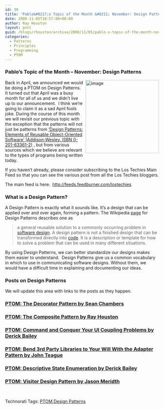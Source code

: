 ```yaml
---
id: 30
title: 'Pablo&#8217;s Topic of the Month &#8211; November: Design Patterns'
date: 2008-11-05T10:57:00+00:00
author: Ray Houston
layout: post
guid: /blogs/rhouston/archive/2008/11/05/pablo-s-topic-of-the-month-november-design-patterns.aspx
categories:
  - Patterns
  - Principles
  - Programming
  - PTOM
---
```

### Pablo&#8217;s Topic of the Month &#8211; November: Design Patterns

[<img border="0" align="right" width="240" src="//lostechies.com/rayhouston/files/2011/03/image_thumb.png" alt="image" height="240" style="border-top-width: 0px;border-left-width: 0px;border-bottom-width: 0px;margin: 0px 0px 0px 5px;border-right-width: 0px" />](//lostechies.com/rayhouston/files/2011/03/image_5.png) Back in April, we announced we would be doing a PTOM on Design Patterns. It turned out that April was a busy month for all of us and we didn&#8217;t live up to our announcement.&nbsp; I think we&#8217;re going to claim it as a sad April fools joke. During the course of this month we will revisit our previous topic with the exception that the patterns will not just be patterns from [&#8216;Design Patterns: Elements of Reusable Object-Oriented Software&#8217; (Addison-Wesley. ISBN 0-201-63361-2)](http://www.amazon.com/Design-Patterns-Object-Oriented-Addison-Wesley-Professional/dp/0201633612/ref=sr_11_1?ie=UTF8&qid=1207103933&sr=11-1) , but from various sources which we believe are relevant to the types of programs being written today.

If you haven&#8217;t already, please consider subscribing to the Los Techies Main Feed so that you can see the various post from all the Los Techies bloggers. 

The main feed is here:&nbsp; <http://feeds.feedburner.com/lostechies> 

### What is a Design Pattern?

A Design Pattern is exactly what it sounds like. It&#8217;s a design that can be applied over and over again, forming a pattern. The Wikipedia [page](http://en.wikipedia.org/wiki/Design_Patterns) for Design Patterns describes one as

> a general reusable solution to a commonly occurring problem in [software design](http://en.wikipedia.org/wiki/Software_design). A design pattern is not a finished design that can be transformed directly into [code](http://en.wikipedia.org/wiki/Code_%28computer_programming%29). It is a description or template for how to solve a problem that can be used in many different situations.

By using Design Patterns, we can better standardize our designs makes them easier to understand.&nbsp; Design Patterns give us a common vocabulary in which to use in communicating software designs. Without them, we would have a difficult time in explaining and documenting our ideas.

### Posts on Design Patterns

We will update this area with links to the posts as they happen.

### [PTOM: The Decorator Pattern by Sean Chambers](/blogs/sean_chambers/archive/2008/11/16/ptom-the-decorator-pattern.aspx)

### [PTOM: The Composite Pattern by Ray Houston](/blogs/rhouston/archive/2008/11/17/ptom-the-composite-design-pattern.aspx)

### [PTOM: Command and Conquer Your UI Coupling Problems by Derick Bailey](/blogs/derickbailey/archive/2008/11/19/ptom-command-and-conquer-your-ui-coupling-problems.aspx)

### [PTOM: Bend 3rd Party Libraries to Your Will With the Adapter Pattern by John Teague](/blogs/johnteague/archive/2008/11/25/ptom-bend-3rd-party-libraries-to-your-will-with-the-adapter-pattern.aspx)

### [PTOM: Descriptive State Enumeration by Derick Bailey](/blogs/derickbailey/archive/2008/11/26/ptom-descriptive-state-enumeration.aspx)

### [PTOM: Visitor Design Pattern by Jason Meridth](/blogs/jason_meridth/archive/2008/11/30/ptom-november-2008-visitor-design-pattern.aspx)

&nbsp;

<div style="padding-right: 0px;padding-left: 0px;padding-bottom: 0px;margin: 0px;padding-top: 0px" class="wlWriterSmartContent">
  Technorati Tags: <a rel="tag" href="http://technorati.com/tags/PTOM">PTOM</a>,<a rel="tag" href="http://technorati.com/tags/Design%20Patterns">Design Patterns</a>
</div>